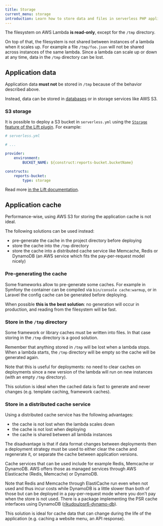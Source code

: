 ```yaml
---
title: Storage
current_menu: storage
introduction: Learn how to store data and files in serverless PHP applications running on AWS Lambda.
---
```


The filesystem on AWS Lambda **is read-only**, except for the `/tmp` directory.

On top of that, the filesystem is not shared between instances of a lambda when it scales up. For example a file `/tmp/foo.json` will not be shared across instances of the same lambda. Since a lambda can scale up or down at any time, data in the `/tmp` directory can be lost.

## Application data

Application data **must not** be stored in `/tmp` because of the behavior described above.

Instead, data can be stored in [databases](/docs/environment/database.md) or in storage services like AWS S3.

### S3 storage

It is possible to deploy a S3 bucket in `serverless.yml` using the <a href="https://github.com/getlift/lift/blob/master/docs/storage.md">`Storage` feature of the Lift plugin</a>. For example:

```yaml
# serverless.yml

# ...

provider:
    environment:
        BUCKET_NAME: ${construct:reports-bucket.bucketName}

constructs:
    reports-bucket:
        type: storage
```

Read more <a href="https://github.com/getlift/lift/blob/master/docs/storage.md">in the Lift documentation</a>.

## Application cache

Performance-wise, using AWS S3 for storing the application cache is not ideal.

The following solutions can be used instead:

- pre-generate the cache in the project directory before deploying
- store the cache into the `/tmp` directory
- store the cache into a distributed cache service like Memcache, Redis or DynamoDB (an AWS service which fits the pay-per-request model nicely)

### Pre-generating the cache

Some frameworks allow to pre-generate some caches. For example in Symfony the container can be compiled via `bin/console cache:warmup`, or in Laravel the config cache can be generated before deploying.

When possible **this is the best solution**: no generation will occur in production, and reading from the filesystem will be fast.

### Store in the `/tmp` directory

Some framework or library caches must be written into files. In that case storing in the `/tmp` directory is a good solution.

Remember that anything stored in `/tmp` will be lost when a lambda stops. When a lambda starts, the `/tmp` directory will be empty so the cache will be generated again.

Note that this is useful for deployments: no need to clear caches on deployments since a new version of the lambda will run on new instances (with an empty `/tmp` directory).

This solution is ideal when the cached data is fast to generate and never changes (e.g. template caching, framework caches).

### Store in a distributed cache service

Using a distributed cache service has the following advantages:

- the cache is not lost when the lambda scales down
- the cache is not lost when deploying
- the cache is shared between all lambda instances

The disadvantage is that if data format changes between deployments then a deployment strategy must be used to either clear the cache and regenerate it, or separate the cache between application versions.

Cache services that can be used include for example Redis, Memcache or DynamoDB. AWS offers those as managed services through AWS Elasticache (Redis, Memcache) or DynamoDB.

Note that Redis and Memcache through ElastiCache run even when not used and thus incur costs while DynamoDB is a little slower than both of those but can be deployed in a
pay-per-request mode where you don't pay when the store is not used. There is a package implementing the PSR cache interfaces using DynamoDB ([rikudou/psr6-dynamo-db](https://github.com/RikudouSage/DynamoDbCachePsr6)).

This solution is ideal for cache data that can change during the life of the application (e.g. caching a website menu, an API response).
